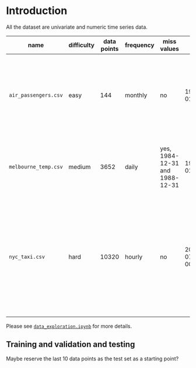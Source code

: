 # Introduction

All the dataset are univariate and numeric time series data.

| name                 | difficulty | data points | frequency | miss values |  from |  to |  description                                                                                                                                                      | Download from     |
|----------------------|------------|-------------|-----------|-------------|-|-|------------------------------------------------------------------------------------------------------------------------------------------------------------------|----------|
| `air_passengers.csv` | easy       | 144         | monthly     | no          | 1949-01-01| 1960-12-01| also known as the Box & Jenkins airline data, is widely available on various platforms with clear trend and seasonality.                                         | [here](https://github.com/facebook/prophet/tree/main/examples) |
| `melbourne_temp.csv` | medium     | 3652        | daily     | yes, 1984-12-31 and 1988-12-31 | 1981-01-01 | 1990-12-31| Daily temperature in Melbourne between 1981 and 1990. Clear seasonality.                                                                                          | [here](https://unit8co.github.io/darts/_modules/darts/datasets.html#TemperatureDataset) |
| `nyc_taxi.csv`       | hard       | 10320       | hourly    | no          | 2014-07-01 00:00:00 | 2015-01-31 23:30:00|Taxi Passengers in New York, from 2014-07 to 2015-01. The data consists of aggregated total number of taxi passengers into 30 minute buckets. | [here](https://unit8co.github.io/darts/_modules/darts/datasets.html#TaxiNewYorkDataset) |

Please see [`data_exploration.ipynb`](../notebooks/data_exporation.ipynb) for more details.

## Training and validation and testing

Maybe reserve the last 10 data points as the test set as a starting point?
